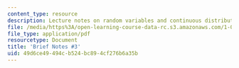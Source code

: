 ```yaml
---
content_type: resource
description: Lecture notes on random variables and continuous distributions.
file: /media/https%3A/open-learning-course-data-rc.s3.amazonaws.com/1-010-uncertainty-in-engineering-fall-2008/49d6ce49494cb524bc894cf276b6a35b_notes_03.pdf
file_type: application/pdf
resourcetype: Document
title: 'Brief Notes #3'
uid: 49d6ce49-494c-b524-bc89-4cf276b6a35b
---
```


